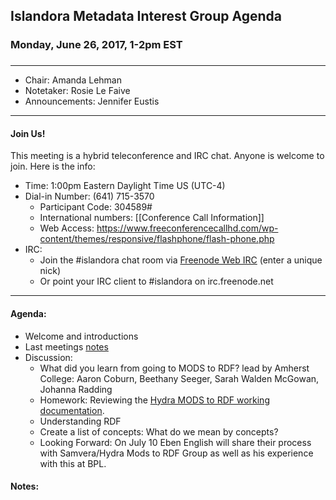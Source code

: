## Islandora Metadata Interest Group Agenda
### Monday, June 26, 2017, 1-2pm EST
### 
---
* Chair:  Amanda Lehman
* Notetaker: Rosie Le Faive 
* Announcements: Jennifer Eustis
---

#### Join Us!
This meeting is a hybrid teleconference and IRC chat. Anyone is welcome to join. Here is the info:
* Time: 1:00pm Eastern Daylight Time US (UTC-4)
* Dial-in Number: (641) 715-3570
  * Participant Code: 304589#
  * International numbers: [[Conference Call Information]]
  * Web Access: https://www.freeconferencecallhd.com/wp-content/themes/responsive/flashphone/flash-phone.php
* IRC:
  * Join the #islandora chat room via [Freenode Web IRC](http://webchat.freenode.net/) (enter a unique nick)
  * Or point your IRC client to #islandora on irc.freenode.net
---

#### Agenda:
* Welcome and introductions  
* Last meetings [notes](https://github.com/islandora-interest-groups/Islandora-Metadata-Interest-Group/blob/master/Meetings/2017_06_12.md)
* Discussion: 
  * What did you learn from going to MODS to RDF? lead by Amherst College: Aaron Coburn, Beethany Seeger, Sarah Walden McGowan, Johanna Radding
  * Homework: Reviewing the [Hydra MODS to RDF working documentation](https://wiki.duraspace.org/display/hydra/MODS+and+RDF+Descriptive+Metadata+Subgroup).
  * Understanding RDF  
  * Create a list of concepts: What do we mean by concepts?
  * Looking Forward: On July 10 Eben English will share their process with Samvera/Hydra Mods to RDF Group as well as his experience with this at BPL. 

#### Notes:
